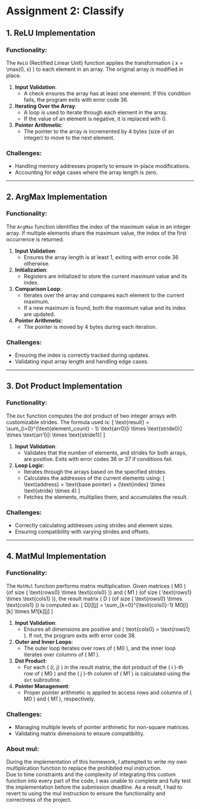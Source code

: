 # Assignment 2: Classify

## 1. ReLU Implementation

### Functionality:
The `ReLU` (Rectified Linear Unit) function applies the transformation \( x = \max(0, x) \) to each element in an array. The original array is modified in place.

1. **Input Validation**:
   - A check ensures the array has at least one element. If this condition fails, the program exits with error code 36.
2. **Iterating Over the Array**:
   - A loop is used to iterate through each element in the array.
   - If the value of an element is negative, it is replaced with 0.
3. **Pointer Arithmetic**:
   - The pointer to the array is incremented by 4 bytes (size of an integer) to move to the next element.

### Challenges:
- Handling memory addresses properly to ensure in-place modifications.
- Accounting for edge cases where the array length is zero.

---

## 2. ArgMax Implementation

### Functionality:
The `ArgMax` function identifies the index of the maximum value in an integer array. If multiple elements share the maximum value, the index of the first occurrence is returned.

1. **Input Validation**:
   - Ensures the array length is at least 1, exiting with error code 36 otherwise.
2. **Initialization**:
   - Registers are initialized to store the current maximum value and its index.
3. **Comparison Loop**:
   - Iterates over the array and compares each element to the current maximum.
   - If a new maximum is found, both the maximum value and its index are updated.
4. **Pointer Arithmetic**:
   - The pointer is moved by 4 bytes during each iteration.

### Challenges:
- Ensuring the index is correctly tracked during updates.
- Validating input array length and handling edge cases.

---

## 3. Dot Product Implementation

### Functionality:
The `Dot` function computes the dot product of two integer arrays with customizable strides. The formula used is:
\[
\text{result} = \sum_{i=0}^{\text{element\_count} - 1} \text{arr0}[i \times \text{stride0}] \times \text{arr1}[i \times \text{stride1}]
\]

1. **Input Validation**:
   - Validates that the number of elements, and strides for both arrays, are positive. Exits with error codes 36 or 37 if conditions fail.
2. **Loop Logic**:
   - Iterates through the arrays based on the specified strides.
   - Calculates the addresses of the current elements using:
     \[
     \text{address} = \text{base pointer} + (\text{index} \times \text{stride} \times 4)
     \]
   - Fetches the elements, multiplies them, and accumulates the result.

### Challenges:
- Correctly calculating addresses using strides and element sizes.
- Ensuring compatibility with varying strides and offsets.

---

## 4. MatMul Implementation

### Functionality:
The `MatMul` function performs matrix multiplication. Given matrices \( M0 \) (of size \( \text{rows0} \times \text{cols0} \)) and \( M1 \) (of size \( \text{rows1} \times \text{cols1} \)), the result matrix \( D \) (of size \( \text{rows0} \times \text{cols1} \)) is computed as:
\[
D[i][j] = \sum_{k=0}^{\text{cols0}-1} M0[i][k] \times M1[k][j]
\]

1. **Input Validation**:
   - Ensures all dimensions are positive and \( \text{cols0} = \text{rows1} \). If not, the program exits with error code 38.
2. **Outer and Inner Loops**:
   - The outer loop iterates over rows of \( M0 \), and the inner loop iterates over columns of \( M1 \).
3. **Dot Product**:
   - For each \( (i, j) \) in the result matrix, the dot product of the \( i \)-th row of \( M0 \) and the \( j \)-th column of \( M1 \) is calculated using the `dot` subroutine.
4. **Pointer Management**:
   - Proper pointer arithmetic is applied to access rows and columns of \( M0 \) and \( M1 \), respectively.

### Challenges:
- Managing multiple levels of pointer arithmetic for non-square matrices.
- Validating matrix dimensions to ensure compatibility.

### About mul:
During the implementation of this homework, I attempted to write my own multiplication function to replace the prohibited mul instruction.  
Due to time constraints and the complexity of integrating this custom function into every part of the code, I was unable to complete and fully test the implementation before the submission deadline. As a result, I had to revert to using the mul instruction to ensure the functionality and correctness of the project.
